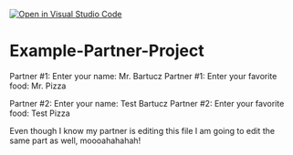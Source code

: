 [![Open in Visual Studio Code](https://classroom.github.com/assets/open-in-vscode-f059dc9a6f8d3a56e377f745f24479a46679e63a5d9fe6f495e02850cd0d8118.svg)](https://classroom.github.com/online_ide?assignment_repo_id=6472569&assignment_repo_type=AssignmentRepo)
# Example-Partner-Project

Partner #1: Enter your name: Mr. Bartucz
Partner #1: Enter your favorite food: Mr. Pizza

Partner #2: Enter your name: Test Bartucz
Partner #2: Enter your favorite food: Test Pizza

Even though I know my partner is editing this file
I am going to edit the same part as well, moooahahahah!
